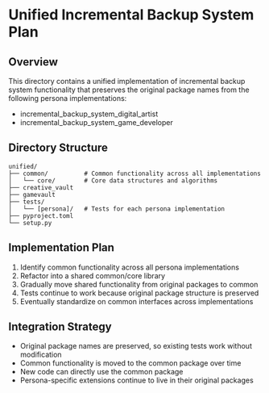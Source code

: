 # Unified Incremental Backup System Plan

## Overview
This directory contains a unified implementation of incremental backup system functionality
that preserves the original package names from the following persona implementations:

- incremental_backup_system_digital_artist
- incremental_backup_system_game_developer

## Directory Structure
```
unified/
├── common/          # Common functionality across all implementations
│   └── core/        # Core data structures and algorithms
├── creative_vault
├── gamevault
├── tests/
│   └── [persona]/   # Tests for each persona implementation
├── pyproject.toml
└── setup.py
```

## Implementation Plan
1. Identify common functionality across all persona implementations
2. Refactor into a shared common/core library
3. Gradually move shared functionality from original packages to common
4. Tests continue to work because original package structure is preserved
5. Eventually standardize on common interfaces across implementations

## Integration Strategy
- Original package names are preserved, so existing tests work without modification
- Common functionality is moved to the common package over time
- New code can directly use the common package
- Persona-specific extensions continue to live in their original packages
